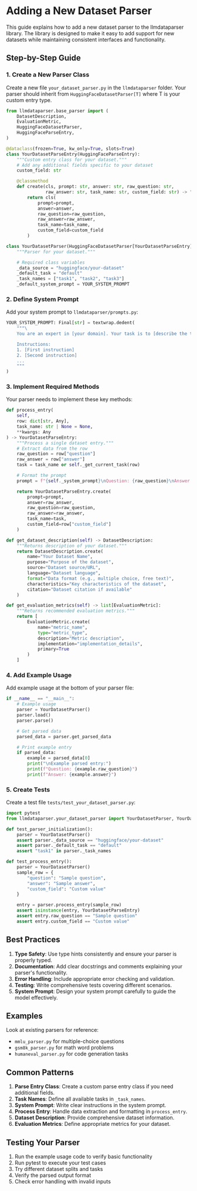 # Adding a New Dataset Parser

This guide explains how to add a new dataset parser to the llmdataparser library. The library is designed to make it easy to add support for new datasets while maintaining consistent interfaces and functionality.

## Step-by-Step Guide

### 1. Create a New Parser Class

Create a new file `your_dataset_parser.py` in the `llmdataparser` folder. Your parser should inherit from `HuggingFaceDatasetParser[T]` where T is your custom entry type.

```python
from llmdataparser.base_parser import (
    DatasetDescription,
    EvaluationMetric,
    HuggingFaceDatasetParser,
    HuggingFaceParseEntry,
)

@dataclass(frozen=True, kw_only=True, slots=True)
class YourDatasetParseEntry(HuggingFaceParseEntry):
    """Custom entry class for your dataset."""
    # Add any additional fields specific to your dataset
    custom_field: str

    @classmethod
    def create(cls, prompt: str, answer: str, raw_question: str,
               raw_answer: str, task_name: str, custom_field: str) -> "YourDatasetParseEntry":
        return cls(
            prompt=prompt,
            answer=answer,
            raw_question=raw_question,
            raw_answer=raw_answer,
            task_name=task_name,
            custom_field=custom_field
        )

class YourDatasetParser(HuggingFaceDatasetParser[YourDatasetParseEntry]):
    """Parser for your dataset."""

    # Required class variables
    _data_source = "huggingface/your-dataset"
    _default_task = "default"
    _task_names = ["task1", "task2", "task3"]
    _default_system_prompt = YOUR_SYSTEM_PROMPT
```

### 2. Define System Prompt

Add your system prompt to `llmdataparser/prompts.py`:

```python
YOUR_SYSTEM_PROMPT: Final[str] = textwrap.dedent(
    """\
    You are an expert in [your domain]. Your task is to [describe the task].

    Instructions:
    1. [First instruction]
    2. [Second instruction]
    ...
    """
)
```

### 3. Implement Required Methods

Your parser needs to implement these key methods:

```python
def process_entry(
    self,
    row: dict[str, Any],
    task_name: str | None = None,
    **kwargs: Any
) -> YourDatasetParseEntry:
    """Process a single dataset entry."""
    # Extract data from the row
    raw_question = row["question"]
    raw_answer = row["answer"]
    task = task_name or self._get_current_task(row)

    # Format the prompt
    prompt = f"{self._system_prompt}\nQuestion: {raw_question}\nAnswer:"

    return YourDatasetParseEntry.create(
        prompt=prompt,
        answer=raw_answer,
        raw_question=raw_question,
        raw_answer=raw_answer,
        task_name=task,
        custom_field=row["custom_field"]
    )

def get_dataset_description(self) -> DatasetDescription:
    """Returns description of your dataset."""
    return DatasetDescription.create(
        name="Your Dataset Name",
        purpose="Purpose of the dataset",
        source="Dataset source/URL",
        language="Dataset language",
        format="Data format (e.g., multiple choice, free text)",
        characteristics="Key characteristics of the dataset",
        citation="Dataset citation if available"
    )

def get_evaluation_metrics(self) -> list[EvaluationMetric]:
    """Returns recommended evaluation metrics."""
    return [
        EvaluationMetric.create(
            name="metric_name",
            type="metric_type",
            description="Metric description",
            implementation="implementation_details",
            primary=True
        )
    ]
```

### 4. Add Example Usage

Add example usage at the bottom of your parser file:

```python
if __name__ == "__main__":
    # Example usage
    parser = YourDatasetParser()
    parser.load()
    parser.parse()

    # Get parsed data
    parsed_data = parser.get_parsed_data

    # Print example entry
    if parsed_data:
        example = parsed_data[0]
        print("\nExample parsed entry:")
        print(f"Question: {example.raw_question}")
        print(f"Answer: {example.answer}")
```

### 5. Create Tests

Create a test file `tests/test_your_dataset_parser.py`:

```python
import pytest
from llmdataparser.your_dataset_parser import YourDatasetParser, YourDatasetParseEntry

def test_parser_initialization():
    parser = YourDatasetParser()
    assert parser._data_source == "huggingface/your-dataset"
    assert parser._default_task == "default"
    assert "task1" in parser._task_names

def test_process_entry():
    parser = YourDatasetParser()
    sample_row = {
        "question": "Sample question",
        "answer": "Sample answer",
        "custom_field": "Custom value"
    }

    entry = parser.process_entry(sample_row)
    assert isinstance(entry, YourDatasetParseEntry)
    assert entry.raw_question == "Sample question"
    assert entry.custom_field == "Custom value"
```

## Best Practices

1. **Type Safety**: Use type hints consistently and ensure your parser is properly typed.
1. **Documentation**: Add clear docstrings and comments explaining your parser's functionality.
1. **Error Handling**: Include appropriate error checking and validation.
1. **Testing**: Write comprehensive tests covering different scenarios.
1. **System Prompt**: Design your system prompt carefully to guide the model effectively.

## Examples

Look at existing parsers for reference:

- `mmlu_parser.py` for multiple-choice questions
- `gsm8k_parser.py` for math word problems
- `humaneval_parser.py` for code generation tasks

## Common Patterns

1. **Parse Entry Class**: Create a custom parse entry class if you need additional fields.
1. **Task Names**: Define all available tasks in `_task_names`.
1. **System Prompt**: Write clear instructions in the system prompt.
1. **Process Entry**: Handle data extraction and formatting in `process_entry`.
1. **Dataset Description**: Provide comprehensive dataset information.
1. **Evaluation Metrics**: Define appropriate metrics for your dataset.

## Testing Your Parser

1. Run the example usage code to verify basic functionality
1. Run pytest to execute your test cases
1. Try different dataset splits and tasks
1. Verify the parsed output format
1. Check error handling with invalid inputs
